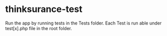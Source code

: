 # thinksurance-test

Run the app by running tests in the Tests folder.
Each Test is run able under test[x].php file in the root folder. 
